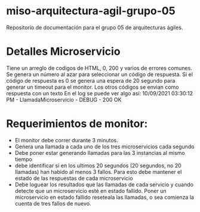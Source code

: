 # miso-arquitectura-agil-grupo-05
Repositorio de documentación para el grupo 05 de arquitecturas ágiles.

# Detalles Microservicio
Tiene un arreglo de codigos de HTML, 0, 200 y varios de errores comunes.
Se genera un número al azar para seleccionar un código de respuesta.
Si el código de respuesta es 0 se genera una espera de 20 segundo para generar un timeout para el monitor.
Los otros códigos se envian como respuesta con un texto
En el log se puede ver algo así: 10/09/2021 03:30:12 PM - LlamadaMicroservicio - DEBUG - 200 OK

# Requerimientos de monitor:

* El monitor debe correr durante 3 minutos.
* Genera una llamada a cada uno de los tres microservicios cada segundo
* Debe poner estar generando llamadas para las 3 instancias al mismo tiempo
* debe identificar si en los ultimos 20 segundos (20 segundos, no 20 llamadas) han habido al menos 3 fallos. Para esto debe mantener el estado de las respuestas de cada microservicio
* Debe loguear los resultados que las llamadas de cada servicio y cuando detecte que un microservicio esté en estado fallido. Poner un microservicio en estado fallido reseteala las llamadas, o sea comienza la cuenta de tres fallos de nuevo.
